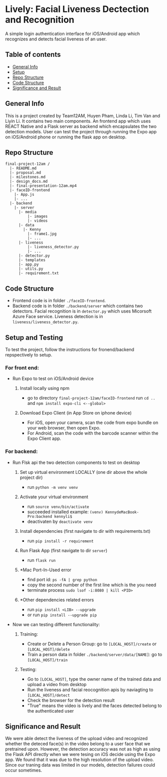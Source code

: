 # Lively: Facial Liveness Dectection and Recognition
A simple login authentication interface for iOS/Android app which recognizes and detects facial liveness of an user.

## Table of contents
* [General Info](#general-info)
* [Setup](#setup)
* [Repo Structure](#repo-structure)
* [Code Structure](#code-structure)
* [Significance and Result](#significance-and-result)

## General Info 
This is a project created by Team12AM, Huyen Pham, Linda Li, Tim Van and Liyin Li. It contains two main components. An frontend app which uses REACT Native and a Flask server as backend which encapsulates the two detection models. User can test the project through running the Expo app on iOS/Android phone or running the flask app on desktop.

## Repo Structure
```
final-project-12am /
  |- README.md
  |- proposal.md
  |- milestones.md
  |- design_docs.md
  |- final-presentation-12am.mp4
  |- faceID-frontend
    |- App.js
    |- ... 
  |- backend	
    |- server
      |- media
          |- images
          |- videos
      |- data
        |- Kenny
          |- frame1.jpg
          |- ...
      |- liveness
          |- liveness_detector.py
          |- ...
      |- detector.py
      |- templates
      |- app.py
      |- utils.py
      |- requirement.txt
```

## Code Structure
  - Frontend code is in folder `./faceID-frontend`.
  - Backend code is in folder `./backend/server` which contains two detectors. Facial recognition is in `detector.py` which uses Micorsoft Azure Face service. Liveness detection is in `liveness/liveness_detector.py`.

## Setup and Testing
To test the project, follow the instructions for fronend/backend repspectively to setup.

### For front end:

  - Run Expo to test on iOS/Android device
  
    1. Install locally using npm
        - go to directory `final-project-12am/faceID-frontend` run `cd ..` and `npm install expo-cli <--global>`

    2. Download Expo Client (in App Store on iphone device)
        - For iOS, open your camera, scan the code from expo bundle on your web browser, then open Expo.
        - For Android, scan the code with the barcode scanner within the Expo Client app.

### For backend:

  - Run Flsk api the two detection components to test on desktop
  
    1. Set up virtual environment LOCALLY (one dir above the whole project dir)
        - run `python -m venv venv`

    2. Activate your virtual environment    
        - run `source venv/bin/activate`
        - succeeded installed example: `(venv) KennydeMacBook-Pro:backend kennyli$` 
        - deactivaten by `deactivate venv`

    3. Install dependencies (first navigate to dir with requirements.txt)
        - run `pip install -r requirement`

    4. Run Flask App (first navigate to dir `server`)
        - run `flask run`

    5. *Mac Port-In-Used error
        - find port id: `ps -fA | grep python` 
        - copy the second number of the first line which is the <PID> you need
        - terminate process `sudo lsof -i:8080 | kill <PID>`

    6. *Other dependencies related errors
        - run `pip install <LIB> --upgrade`
        - or run `pip install --upgrade pip`
        
  - Now we can testing different functionality: 
    
    1. Training: 
        - Create or Delete a Person Group: go to `[LOCAL_HOST]/create` or `[LOCAL_HOST]/delete`
        - Train a person data in folder `./backend/server/data/[NAME]`: go to `[LOCAL_HOST]/train`
        
    2. Testing: 
        - Go to `[LOCAL_HOST]`, type the owner name of the trained data and upload a video from desktop 
        - Run the liveness and facial reocognition apis by naviagting to `[LOCAL_HOST]/detect`
        - Check the browser for the detection result
        - "True" means the video is lively and the faces detected belong to the authenticated user
    
## Significance and Result
We were able detect the liveness of the upload video and recognized whether the deteced face(s) in the video belong to a user face that we pretrained upon. However, the detection accuracy was not as high as using the Flask API directly when we were tesing on iOS decide using the Expo app. We found that it was due to the high resolution of the upload video. Since our traning data was limited in our models, detection failures could occur sometimes.
